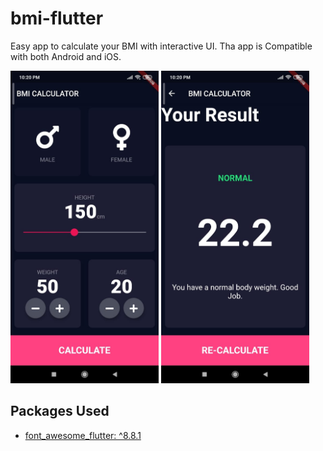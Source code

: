 # bmi-flutter
Easy app to calculate your BMI with interactive UI. Tha app is Compatible with both Android and iOS.

<img src="screenshot1.jpeg" height="500em" />         <img src="screenshot2.jpeg" height="500em" /> 

## Packages Used
<ul>
  <li><a href="https://pub.dev/packages/font_awesome_flutter">font_awesome_flutter: ^8.8.1 </a></li>
</ul>

